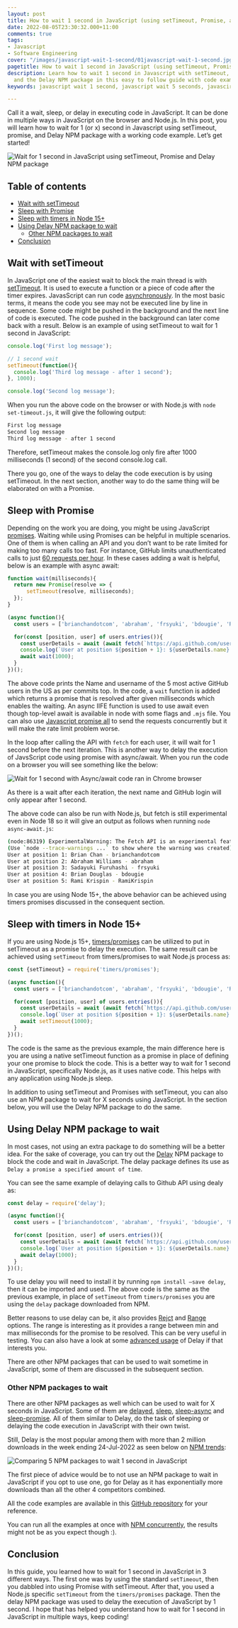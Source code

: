 ```yaml
---
layout: post
title: How to wait 1 second in JavaScript (using setTimeout, Promise, and Delay)
date: 2022-08-05T23:30:32.000+11:00
comments: true
tags:
- Javascript
- Software Engineering
cover: "/images/javascript-wait-1-second/01javascript-wait-1-second.jpg"
pagetitle: How to wait 1 second in JavaScript (using setTimeout, Promise, and Delay)
description: Learn how to wait 1 second in Javascript with setTimeout, promise (async/await)
  and the Delay NPM package in this easy to follow guide with code examples.
keywords: javascript wait 1 second, javascript wait 5 seconds, javascirpt wait

---
```

Call it a wait, sleep, or delay in executing code in JavaScript. It can be done in multiple ways in JavaScript on the browser and Node.js. In this post, you will learn how to wait for 1 (or x) second in Javascript using setTimeout, promise, and Delay NPM package with a working code example. Let’s get started!

<!-- more -->

<img class="center" loading="lazy" src="/images/javascript-wait-1-second/01javascript-wait-1-second.jpg" title="Wait for 1 second in JavaScript using setTimeout, Promise and Delay NPM package" alt="Wait for 1 second in JavaScript using setTimeout, Promise and Delay NPM package">

## Table of contents

* [Wait with setTimeout](#wait-with-settimeout)
* [Sleep with Promise](#sleep-with-promise)
* [Sleep with timers in Node 15+](#sleep-with-timers-in-node-15)
* [Using Delay NPM package to wait](#using-delay-npm-package-to-wait)
    * [Other NPM packages to wait](#other-npm-packages-to-wait)
* [Conclusion](#conclusion)

## Wait with setTimeout

In JavaScript one of the easiest wait to block the main thread is with [setTimeout](https://developer.mozilla.org/en-US/docs/Web/API/setTimeout). It is used to execute a function or a piece of code after the timer expires. JavasScript can run code [asynchronously](https://developer.mozilla.org/en-US/docs/Learn/JavaScript/Asynchronous/Introducing). In the most basic terms, it means the code you see may not be executed line by line in sequence. Some code might be pushed in the background and the next line of code is executed. The code pushed in the background can later come back with a result. Below is an example of using setTimeout to wait for 1 second in JavaScript:

```js
console.log('First log message');

// 1 second wait
setTimeout(function(){
  console.log('Third log message - after 1 second');
}, 1000);

console.log('Second log message');
```

When you run the above code on the browser or with Node.js with `node set-timeout.js`, it will give the following output:

```bash
First log message
Second log message
Third log message - after 1 second
```

Therefore, setTimeout makes the console.log only fire after 1000 milliseconds (1 second) of the second console.log call.

There you go, one of the ways to delay the code execution is by using setTimeout. In the next section, another way to do the same thing will be elaborated on with a Promise.

## Sleep with Promise

Depending on the work you are doing, you might be using JavaScript [promises](https://developer.mozilla.org/en-US/docs/Web/JavaScript/Reference/Global_Objects/Promise). Waiting while using Promises can be helpful in multiple scenarios. One of them is when calling an API and you don’t want to be rate limited for making too many calls too fast. For instance, GitHub limits unauthenticated calls to just [60 requests per hour](https://docs.github.com/en/rest/overview/resources-in-the-rest-api#requests-from-personal-accounts). In these cases adding a wait is helpful, below is an example with async await:

```js
function wait(milliseconds){
  return new Promise(resolve => {
      setTimeout(resolve, milliseconds);
  });
}

(async function(){
  const users = ['brianchandotcom', 'abraham', 'frsyuki', 'bdougie', 'RamiKrispin']; //source https://commits.top/united_states.html

  for(const [position, user] of users.entries()){
    const userDetails = await (await fetch(`https://api.github.com/users/${user}`)).json();
    console.log(`User at position ${position + 1}: ${userDetails.name} - ${userDetails.login}`);
    await wait(1000);
  }
})();
``` 

The above code prints the Name and username of the 5 most active GitHub users in the US as per commits top. In the code, a `wait` function is added which returns a promise that is resolved after given milliseconds which enables the waiting. An async IIFE function is used to use await even though top-level await is available in node with some flags and `.mjs` file. You can also use [Javascript promise all](/blog/2022/07/javascript-promise-all/) to send the requests concurrently but it will make the rate limit problem worse.

In the loop after calling the API with `fetch` for each user, it will wait for 1 second before the next iteration. This is another way to delay the execution of JavsScript code using promise with async/await. When you run the code on a browser you will see something like the below:

<img class="center" loading="lazy" src="/images/javascript-wait-1-second/02javascript-wait-1-second-browser.jpg" title="Wait for 1 second with Async/await code ran in Chrome browser" alt="Wait for 1 second with Async/await code ran in Chrome browser">
 
As there is a wait after each iteration, the next name and GitHub login will only appear after 1 second.

The above code can also be run with Node.js, but fetch is still experimental even in Node 18 so it will give an output as follows when running `node async-await.js`:

```bash
(node:86319) ExperimentalWarning: The Fetch API is an experimental feature. This feature could change at any time
(Use `node --trace-warnings ...` to show where the warning was created)
User at position 1: Brian Chan - brianchandotcom
User at position 2: Abraham Williams - abraham
User at position 3: Sadayuki Furuhashi - frsyuki
User at position 4: Brian Douglas - bdougie
User at position 5: Rami Krispin - RamiKrispin
```

In case you are using Node 15+, the above behavior can be achieved using timers promises discussed in the consequent section.

## Sleep with timers in Node 15+

If you are using Node.js 15+, [timers/promises](https://nodejs.org/api/timers.html#timers-promises-api) can be utilized to put in setTimeout as a promise to delay the execution. The same result can be achieved using `setTimeout` from timers/promises to wait Node.js process as:

```js
const {setTimeout} = require('timers/promises');

(async function(){
  const users = ['brianchandotcom', 'abraham', 'frsyuki', 'bdougie', 'RamiKrispin']; //source https://commits.top/united_states.html

  for(const [position, user] of users.entries()){
    const userDetails = await (await fetch(`https://api.github.com/users/${user}`)).json();
    console.log(`User at position ${position + 1}: ${userDetails.name} - ${userDetails.login}`);
    await setTimeout(1000);
  }
})();
```

The code is the same as the previous example, the main difference here is you are using a native setTimeout function as a promise in place of defining your one promise to block the code. This is a better way to wait for 1 second in JavaScript, specifically Node.js, as it uses native code. This helps with any application using Node.js sleep.

In addition to using setTimeout and Promises with setTimeout, you can also use an NPM package to wait for X seconds using JavaScript. In the section below, you will use the Delay NPM package to do the same.

## Using Delay NPM package to wait

In most cases, not using an extra package to do something will be a better idea. For the sake of coverage, you can try out the [Delay](https://github.com/sindresorhus/delay) NPM package to block the code and wait in JavaScript. The delay package defines its use as `Delay a promise a specified amount of time`. 

You can see the same example of delaying calls to Github API using dealy as:

```js
const delay = require('delay');

(async function(){
  const users = ['brianchandotcom', 'abraham', 'frsyuki', 'bdougie', 'RamiKrispin']; //source https://commits.top/united_states.html

  for(const [position, user] of users.entries()){
    const userDetails = await (await fetch(`https://api.github.com/users/${user}`)).json();
    console.log(`User at position ${position + 1}: ${userDetails.name} - ${userDetails.login}`);
    await delay(1000);
  }
})();
```

To use delay you will need to install it by running `npm install –save delay`, then it can be imported and used. The above code is the same as the previous example, in place of `setTimeout` from `timers/promises` you are using the `delay` package downloaded from NPM.

Better reasons to use delay can be, it also provides [Rejct](https://github.com/sindresorhus/delay#delayrejectmilliseconds-options) and [Range](https://github.com/sindresorhus/delay#delayrangeminimum-maximum-options) options. The range is interesting as it provides a range between min and max milliseconds for the promise to be resolved. This can be very useful in testing. You can also have a look at some [advanced usage](https://github.com/sindresorhus/delay#advanced-usage) of Delay if that interests you.

There are other NPM packages that can be used to wait sometime in JavaScript, some of them are discussed in the subsequent section.
 
### Other NPM packages to wait

There are other NPM packages as well which can be used to wait for X seconds in JavaScript. Some of them are [delayed](https://npmjs.com/package/delayed), [sleep](https://npmjs.com/package/sleep), [sleep-async](https://npmjs.com/package/sleep-async) and [sleep-promise](https://npmjs.com/package/sleep-promise). All of them similar to Delay, do the task of sleeping or delaying the code execution in JavaScript with their own twist. 

Still, Delay is the most popular among them with more than 2 million downloads in the week ending 24-Jul-2022 as seen below on [NPM trends](https://npmtrends.com/delay-vs-delayed-vs-sleep-vs-sleep-async-vs-sleep-promise):

<img class="center" loading="lazy" src="/images/javascript-wait-1-second/03javascript-wait-npm-packages.jpg" title="Comparing 5 NPM packages to wait 1 second in JavaScript" alt="Comparing 5 NPM packages to wait 1 second in JavaScript">

The first piece of advice would be to not use an NPM package to wait in JavaScript if you opt to use one, go for Delay as it has exponentially more downloads than all the other 4 competitors combined.

All the code examples are available in this [GitHub repository](https://github.com/geshan/javascript-wait) for your reference.

You can run all the examples at once with [NPM concurrently](/blog/2022/09/npm-concurrently/), the results might not be as you expect though :).

## Conclusion

In this guide, you learned how to wait for 1 second in JavaScript in 3 different ways. The first one was by using the standard `setTimeout`, then you dabbled into using Promise with setTimeout. After that, you used a Node.js specific `setTimeout` from the `timers/promises` package. Then the delay NPM package was used to delay the execution of JavaScript by 1 second. I hope that has helped you understand how to wait for 1 second in JavaScript in multiple ways, keep coding!